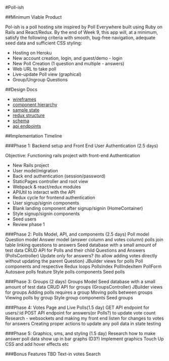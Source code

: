 #Poll-ish

##Minimum Viable Product

Pol-ish is a poll hosting site inspired by Poll Everywhere built using Ruby on Rails and React/Redux. By the end of Week 9, this app will, at a minimum, satisfy the following criteria with smooth, bug-free navigation, adequate seed data and sufficient CSS styling:

- Hosting on Heroku
- New account creation, login, and guest/demo - login
- New Poll Creation (1 question and multiple - answers)
- Web URL to take poll
- Live-update Poll view (graphical)
- Group/Ungroup Questions

##Design Docs

- [wireframes](./wireframes)
- [component hierarchy](./component-heirarchy.md)
- [sample state](sample-state.md)
- [redux structure](redux-structure.md)
- [schema](schema.md)
- [api endpoints](api-endpoints.md)

##Implementation Timeline

###Phase 1: Backend setup and Front End User Authentication (2.5 days)

Objective: Functioning rails project with front-end Authentication

* New Rails project
* User model/migration
* Back end authentication (session/password)
* StaticPages controller and root view
* Webpack & react/redux modules
* APIUtil to interact with the API
* Redux cycle for frontend authentication
* User signup/signin components
* Blank landing component after signup/signin (HomeContainer)
* Style signup/signin components
* Seed users
* Review phase 1

###Phase 2: Polls Model, API, and components (2.5 days)
Poll model
Question model
Answer model (answer column and votes column)
polls join table linking questions to answers
Seed database with a small amount of test data
CRUD API for Polls and their child Questions and Answers (PollsController)
Update only for answers? (to allow adding votes directly without updating the parent Question)
JBuilder views for polls
Poll components and respective Redux loops
PollsIndex
PollIndexItem
PollForm
Autosave polls feature
Style polls components
Seed polls

###Phase 3: Groups (2 days)
Groups Model
Seed database with a small amount of test data
CRUD API for groups (GroupsController)
JBuilder views for groups
Adding polls requires a group
Moving polls between groups
Viewing polls by group
Style group components
Seed groups

###Phase 4: Votes Page and Live Polls(1.5 day)
GET API endpoint for users/:id
POST API endpoint for answers(or Polls?) to update vote count
Research - websockets and making my front end listen for changes to votes for answers
Creating proper actions to update any poll data in state
testing

###Phase 5: Graphics, sms, and styling (1.5 day)
Research how to make answer poll data show up in bar graphs (D3?)
Implement graphics
Touch Up CSS and add hover effects etc

###Bonus Features TBD
Text-in votes
Search
